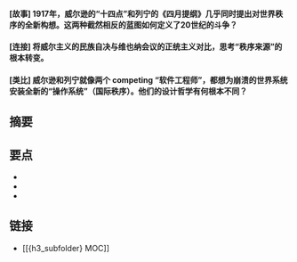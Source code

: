 #### [故事] 1917年，威尔逊的“十四点”和列宁的《四月提纲》几乎同时提出对世界秩序的全新构想。这两种截然相反的蓝图如何定义了20世纪的斗争？


#### [连接] 将威尔主义的民族自决与维也纳会议的正统主义对比，思考“秩序来源”的根本转变。


#### [类比] 威尔逊和列宁就像两个 competing “软件工程师”，都想为崩溃的世界系统安装全新的“操作系统”（国际秩序）。他们的设计哲学有何根本不同？


## 摘要


## 要点

- 
- 
- 

## 链接

- [[{h3_subfolder} MOC]]
